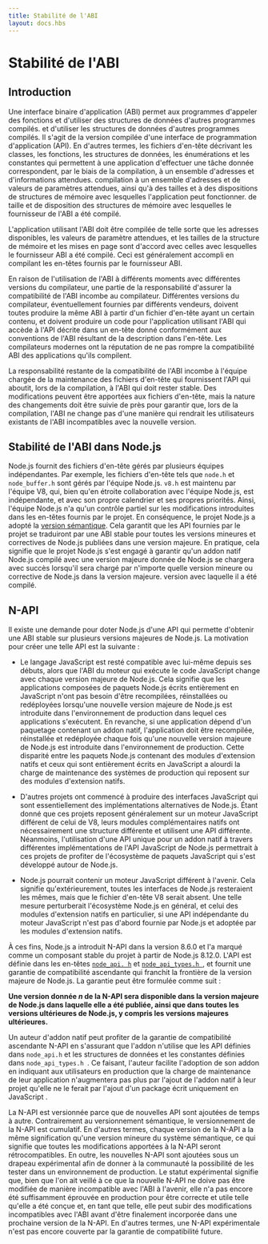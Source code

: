 ```yaml
---
title: Stabilité de l'ABI
layout: docs.hbs
---
```


# Stabilité de l'ABI

## Introduction
Une interface binaire d'application (ABI) permet aux programmes d'appeler des fonctions et d'utiliser des structures de données d'autres programmes compilés. et d'utiliser les structures de données d'autres programmes compilés. Il s'agit de la version compilée d'une interface de programmation d'application (API). En d'autres termes, les fichiers d'en-tête décrivant les classes, les fonctions, les structures de données, les énumérations et les constantes qui permettent à une application d'effectuer une tâche donnée correspondent, par le biais de la compilation, à un ensemble d'adresses et d'informations attendues. compilation à un ensemble d'adresses et de valeurs de paramètres attendues, ainsi qu'à des tailles et à des dispositions de structures de mémoire avec lesquelles l'application peut fonctionner. de taille et de disposition des structures de mémoire avec lesquelles le fournisseur de l'ABI a été compilé.

L'application utilisant l'ABI doit être compilée de telle sorte que les adresses disponibles, les valeurs de paramètre attendues, et les tailles de la structure de mémoire et les mises en page sont d'accord avec celles avec lesquelles le fournisseur ABI a été compilé. Ceci est généralement accompli en compilant les en-têtes fournis par le fournisseur ABI.

En raison de l'utilisation de l'ABI à différents moments avec différentes versions du compilateur, une partie de la responsabilité d'assurer la compatibilité de l'ABI incombe au compilateur. Différentes versions du compilateur, éventuellement fournies par différents vendeurs, doivent toutes produire la même ABI à partir d'un fichier d'en-tête ayant un certain contenu, et doivent produire un code pour l'application utilisant l'ABI qui accède à l'API décrite dans un en-tête donné conformément aux conventions de l'ABI résultant de la description dans l'en-tête. Les compilateurs modernes ont la réputation de ne pas rompre la compatibilité ABI des applications qu'ils compilent.

La responsabilité restante de la compatibilité de l'ABI incombe à l'équipe chargée de la maintenance des fichiers d'en-tête qui fournissent l'API qui aboutit, lors de la compilation, à l'ABI qui doit rester stable. Des modifications peuvent être apportées aux fichiers d'en-tête, mais la nature des changements doit être suivie de près pour garantir que, lors de la compilation, l'ABI ne change pas d'une manière qui rendrait les utilisateurs existants de l'ABI incompatibles avec la nouvelle version.

## Stabilité de l'ABI dans Node.js
Node.js fournit des fichiers d'en-tête gérés par plusieurs équipes indépendantes. Par exemple, les fichiers d'en-tête tels que `node.h` et `node_buffer.h` sont gérés par l'équipe Node.js. `v8.h` est maintenu par l'équipe V8, qui, bien qu'en étroite collaboration avec l'équipe Node.js, est indépendante, et avec son propre calendrier et ses propres priorités. Ainsi, l'équipe Node.js n'a qu'un contrôle partiel sur les modifications introduites dans les en-têtes fournis par le projet. En conséquence, le projet Node.js a adopté la [version sémantique](https://semver.org/). Cela garantit que les API fournies par le projet se traduiront par une ABI stable pour toutes les versions mineures et correctives de Node.js publiées dans une version majeure. En pratique, cela signifie que le projet Node.js s'est engagé à garantir qu'un addon natif Node.js compilé avec une version majeure donnée de Node.js se chargera avec succès lorsqu'il sera chargé par n'importe quelle version mineure ou corrective de Node.js dans la version majeure. version avec laquelle il a été compilé.

## N-API
Il existe une demande pour doter Node.js d'une API qui permette d'obtenir une ABI stable sur plusieurs versions majeures de Node.js. La motivation pour créer une telle API est la suivante :

* Le langage JavaScript est resté compatible avec lui-même depuis ses débuts, alors que l'ABI du moteur qui exécute le code JavaScript change avec chaque version majeure de Node.js. Cela signifie que les applications composées de paquets Node.js écrits entièrement en JavaScript n'ont pas besoin d'être recompilées, réinstallées ou redéployées lorsqu'une nouvelle version majeure de Node.js est introduite dans l'environnement de production dans lequel ces applications s'exécutent. En revanche, si une application dépend d'un paquetage contenant un addon natif, l'application doit être recompilée, réinstallée et redéployée chaque fois qu'une nouvelle version majeure de Node.js est introduite dans l'environnement de production. Cette disparité entre les paquets Node.js contenant des modules d'extension natifs et ceux qui sont entièrement écrits en JavaScript a alourdi la charge de maintenance des systèmes de production qui reposent sur des modules d'extension natifs.

* D'autres projets ont commencé à produire des interfaces JavaScript qui sont essentiellement des implémentations alternatives de Node.js. Étant donné que ces projets reposent généralement sur un moteur JavaScript différent de celui de V8, leurs modules complémentaires natifs ont nécessairement une structure différente et utilisent une API différente. Néanmoins, l'utilisation d'une API unique pour un addon natif à travers différentes implémentations de l'API JavaScript de Node.js permettrait à ces projets de profiter de l'écosystème de paquets JavaScript qui s'est développé autour de Node.js.

* Node.js pourrait contenir un moteur JavaScript différent à l'avenir. Cela signifie qu'extérieurement, toutes les interfaces de Node.js resteraient les mêmes, mais que le fichier d'en-tête V8 serait absent. Une telle mesure perturberait l'écosystème Node.js en général, et celui des modules d'extension natifs en particulier, si une API indépendante du moteur JavaScript n'est pas d'abord fournie par Node.js et adoptée par les modules d'extension natifs.

À ces fins, Node.js a introduit N-API dans la version 8.6.0 et l'a marqué comme un composant stable du projet à partir de Node.js 8.12.0. L'API est définie dans les en-têtes [`node_api. h`][] et [`node_api_types.h `][], et fournit une garantie de compatibilité ascendante qui franchit la frontière de la version majeure de Node.js. La garantie peut être formulée comme suit :

**Une version donnée *n* de la N-API sera disponible dans la version majeure de Node.js dans laquelle elle a été publiée, ainsi que dans toutes les versions ultérieures de Node.js, y compris les versions majeures ultérieures.**

Un auteur d'addon natif peut profiter de la garantie de compatibilité ascendante N-API en s'assurant que l'addon n'utilise que les API définies dans `node_api.h` et les structures de données et les constantes définies dans `node_api_types.h `. Ce faisant, l'auteur facilite l'adoption de son addon en indiquant aux utilisateurs en production que la charge de maintenance de leur application n'augmentera pas plus par l'ajout de l'addon natif à leur projet qu'elle ne le ferait par l'ajout d'un package écrit uniquement en JavaScript .

La N-API est versionnée parce que de nouvelles API sont ajoutées de temps à autre. Contrairement au versionnement sémantique, le versionnement de la N-API est cumulatif. En d'autres termes, chaque version de la N-API a la même signification qu'une version mineure du système sémantique, ce qui signifie que toutes les modifications apportées à la N-API seront rétrocompatibles. En outre, les nouvelles N-API sont ajoutées sous un drapeau expérimental afin de donner à la communauté la possibilité de les tester dans un environnement de production. Le statut expérimental signifie que, bien que l'on ait veillé à ce que la nouvelle N-API ne doive pas être modifiée de manière incompatible avec l'ABI à l'avenir, elle n'a pas encore été suffisamment éprouvée en production pour être correcte et utile telle qu'elle a été conçue et, en tant que telle, elle peut subir des modifications incompatibles avec l'ABI avant d'être finalement incorporée dans une prochaine version de la N-API. En d'autres termes, une N-API expérimentale n'est pas encore couverte par la garantie de compatibilité future.

[`node_api. h`]: https://github.com/nodejs/node/blob/main/src/node_api.h
[`node_api_types.h `]: https://github.com/nodejs/node/blob/main/src/node_api_types.h

